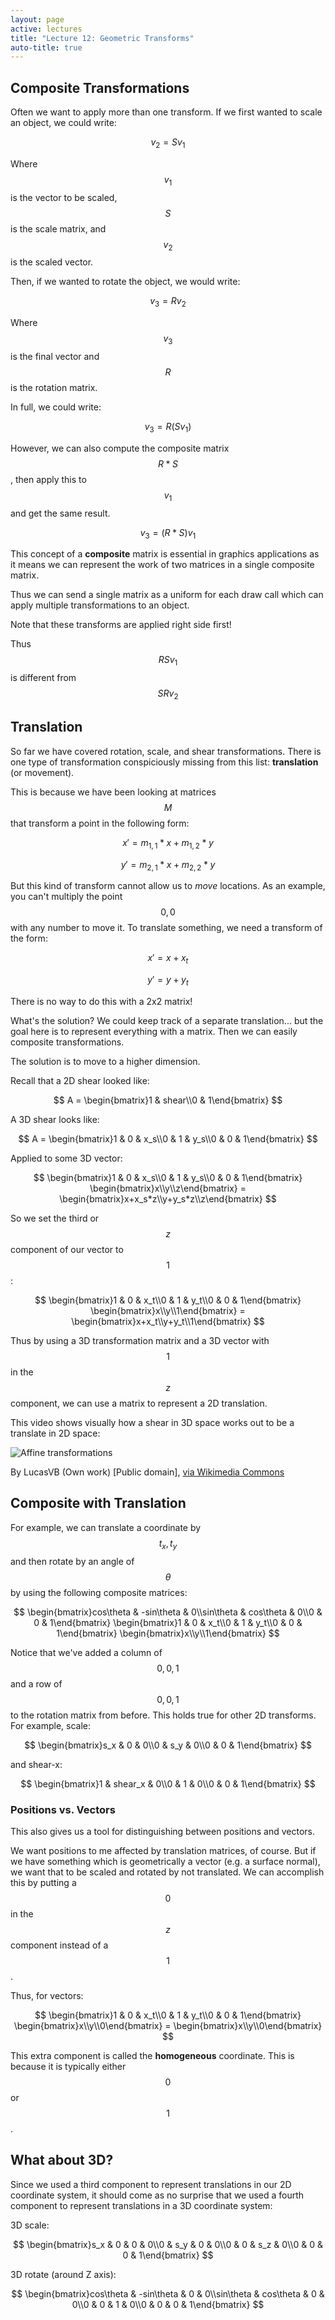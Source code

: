 ```yaml
---
layout: page
active: lectures
title: "Lecture 12: Geometric Transforms"
auto-title: true
---
```


## Composite Transformations

Often we want to apply more than one transform.
If we first wanted to scale an object, we could write:

$$ v_2 = S v_1 $$

Where $$ v_1 $$ is the vector to be scaled, $$ S $$ is the scale matrix, and $$ v_2 $$ is the scaled vector.

Then, if we wanted to rotate the object, we would write:

$$ v_3 = R v_2 $$

Where $$ v_3 $$ is the final vector and $$ R $$ is the rotation matrix.

In full, we could write:

$$ v_3 = R (S v_1) $$

However, we can also compute the composite matrix $$ R * S $$, then apply this to $$ v_1 $$ and get the same result.

$$ v_3 = (R * S) v_1 $$

This concept of a **composite** matrix is essential in graphics applications as it means
we can represent the work of two matrices in a single composite matrix.

Thus we can send a single matrix as a uniform for each draw call which can apply
multiple transformations to an object.

Note that these transforms are applied right side first!

Thus $$ R S v_1 $$ is different from $$ S R v_2 $$



## Translation

So far we have covered rotation, scale, and shear transformations.
There is one type of transformation conspiciously missing from this list: **translation** (or movement).

This is because we have been looking at matrices $$ M $$ that transform a point in the following form:

$$ x\prime = m_{1,1} * x + m_{1,2} * y $$

$$ y\prime = m_{2,1} * x + m_{2,2} * y $$

But this kind of transform cannot allow us to *move* locations.
As an example, you can't multiply the point $$ {0, 0} $$ with any number to move it.
To translate something, we need a transform of the form:

$$ x\prime = x + x_t $$

$$ y\prime = y + y_t $$

There is no way to do this with a 2x2 matrix!

What's the solution?
We could keep track of a separate translation...
but the goal here is to represent everything with a matrix.
Then we can easily composite transformations.

The solution is to move to a higher dimension.

Recall that a 2D shear looked like:

$$ A = \begin{bmatrix}1 & shear\\0 & 1\end{bmatrix} $$

A 3D shear looks like:

$$ A = \begin{bmatrix}1 & 0 & x_s\\0 & 1 & y_s\\0 & 0 & 1\end{bmatrix} $$

Applied to some 3D vector:

$$ \begin{bmatrix}1 & 0 & x_s\\0 & 1 & y_s\\0 & 0 & 1\end{bmatrix} \begin{bmatrix}x\\y\\z\end{bmatrix} = \begin{bmatrix}x+x_s*z\\y+y_s*z\\z\end{bmatrix} $$

So we set the third or $$ z $$ component of our vector to $$ 1 $$:

$$ \begin{bmatrix}1 & 0 & x_t\\0 & 1 & y_t\\0 & 0 & 1\end{bmatrix} \begin{bmatrix}x\\y\\1\end{bmatrix} = \begin{bmatrix}x+x_t\\y+y_t\\1\end{bmatrix} $$

Thus by using a 3D transformation matrix and a 3D vector with $$ 1 $$ in the $$ z $$ component, we can use a matrix to represent a 2D translation.

This video shows visually how a shear in 3D space works out to be a translate in 2D space:

![Affine transformations](https://upload.wikimedia.org/wikipedia/commons/c/c4/Affine_transformations.gif)

<div class="well well-sm">
  By LucasVB (Own work) [Public domain], <a href="https://commons.wikimedia.org/wiki/File%3AAffine_transformations.gif">via Wikimedia Commons</a>
</div>



## Composite with Translation

For example, we can translate a coordinate by $$ {t_x, t_y} $$ and then rotate by an angle of $$ \theta $$ by using the following composite matrices:

$$ \begin{bmatrix}cos\theta & -sin\theta & 0\\sin\theta & cos\theta & 0\\0 & 0 & 1\end{bmatrix}
   \begin{bmatrix}1 & 0 & x_t\\0 & 1 & y_t\\0 & 0 & 1\end{bmatrix}
   \begin{bmatrix}x\\y\\1\end{bmatrix} $$

Notice that we've added a column of $$ 0, 0, 1 $$ and a row of $$ 0, 0, 1 $$ to the rotation matrix from before.
This holds true for other 2D transforms.
For example, scale:

$$ \begin{bmatrix}s_x & 0 & 0\\0 & s_y & 0\\0 & 0 & 1\end{bmatrix} $$

and shear-x:

$$ \begin{bmatrix}1 & shear_x & 0\\0 & 1 & 0\\0 & 0 & 1\end{bmatrix} $$


### Positions vs. Vectors

This also gives us a tool for distinguishing between positions and vectors.

We want positions to me affected by translation matrices, of course.
But if we have something which is geometrically a vector (e.g. a surface normal), we want that to be scaled and rotated by not translated.
We can accomplish this by putting a $$ 0 $$ in the $$ z $$ component instead of a $$ 1 $$.

Thus, for vectors:

$$ \begin{bmatrix}1 & 0 & x_t\\0 & 1 & y_t\\0 & 0 & 1\end{bmatrix} \begin{bmatrix}x\\y\\0\end{bmatrix} = \begin{bmatrix}x\\y\\0\end{bmatrix} $$

This extra component is called the **homogeneous** coordinate.
This is because it is typically either $$ 0 $$ or $$ 1 $$.


## What about 3D?

Since we used a third component to represent translations in our 2D coordinate system,
it should come as no surprise that we used a fourth component to represent translations in a 3D coordinate system:

3D scale:

$$ \begin{bmatrix}s_x & 0 & 0 & 0\\0 & s_y & 0 & 0\\0 & 0 & s_z & 0\\0 & 0 & 0 & 1\end{bmatrix} $$

3D rotate (around Z axis):

$$ \begin{bmatrix}cos\theta & -sin\theta & 0 & 0\\sin\theta & cos\theta & 0 & 0\\0 & 0 & 1 & 0\\0 & 0 & 0 & 1\end{bmatrix} $$

